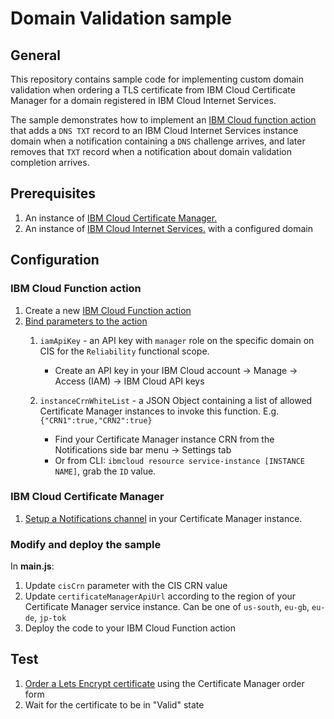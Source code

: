 # Domain Validation sample
## General
This repository contains sample code for implementing custom domain validation when ordering a TLS certificate from IBM Cloud Certificate Manager for a domain registered in IBM Cloud Internet Services.  

The sample demonstrates how to implement an [IBM Cloud function action](https://cloud.ibm.com/openwhisk) that adds a `DNS TXT` record to an IBM Cloud Internet Services instance domain when a notification containing a `DNS` challenge arrives, and later removes that `TXT` record when a notification about domain validation completion arrives.

## Prerequisites
 
1. An instance of [IBM Cloud Certificate Manager.](https://cloud.ibm.com/catalog/services/certificate-manager)
2. An instance of [IBM Cloud Internet Services.](https://cloud.ibm.com/catalog/services/internet-services) with a configured domain

## Configuration
### IBM Cloud Function action
1. Create a new [IBM Cloud Function action](https://cloud.ibm.com/docs/openwhisk/index.html#openwhisk_start_hello_world)
2. [Bind parameters to the action](https://cloud.ibm.com/docs/openwhisk/parameters.html#default-params-action) 
    1. `iamApiKey` - an API key with `manager` role on the specific domain on CIS for the `Reliability` functional scope.
    
        * Create an API key in your IBM Cloud account -> Manage -> Access (IAM) -> IBM Cloud API keys
    2. `instanceCrnWhiteList`  - a JSON Object containing a list of allowed Certificate Manager instances to invoke this function.
        E.g. `{"CRN1":true,"CRN2":true}` 
        
        * Find your Certificate Manager instance CRN from the Notifications side bar menu -> Settings tab
        * Or from CLI: `ibmcloud resource service-instance [INSTANCE NAME]`, grab the `ID` value.

### IBM Cloud Certificate Manager
1. [Setup a Notifications channel](https://cloud.ibm.com/docs/services/certificate-manager?topic=certificate-manager-configuring-notifications#callback) in your Certificate Manager instance.

### Modify and deploy the sample
In **main.js**:
1. Update `cisCrn` parameter with the CIS CRN value
2. Update `certificateManagerApiUrl` according to the region of your Certificate Manager service instance. Can be one of `us-south`, `eu-gb`, `eu-de`, `jp-tok`
3. Deploy the code to your IBM Cloud Function action
 
## Test
1. [Order a Lets Encrypt certificate](https://cloud.ibm.com/docs/services/certificate-manager?topic=certificate-manager-managing-certificates-from-the-dashboard#importing-a-certificate) using the Certificate Manager order form
2. Wait for the certificate to be in "Valid" state





